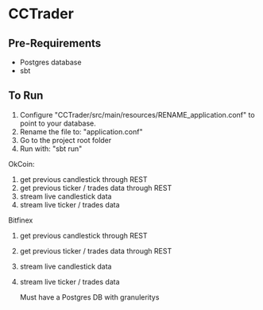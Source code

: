 CCTrader
========================

Pre-Requirements
------------------------
* Postgres database
* sbt

To Run
------------------------
1. Configure "CCTrader/src/main/resources/RENAME_application.conf" to point to your database.
2. Rename the file to: "application.conf"
3. Go to the project root folder
4. Run with: "sbt run"


OkCoin:
1. get previous candlestick through REST
2. get previous ticker / trades data through REST
3. stream live candlestick data
4. stream live ticker / trades data


Bitfinex
1. get previous candlestick through REST
2. get previous ticker / trades data through REST
3. stream live candlestick data
4. stream live ticker / trades data


    Must have a Postgres DB with granuleritys
